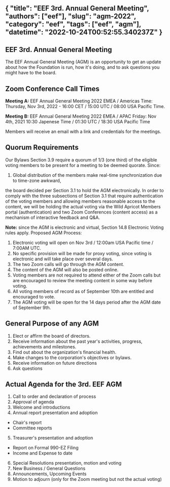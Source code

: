 {
  "title": "EEF 3rd. Annual General Meeting",
  "authors": ["eef"],
  "slug": "agm-2022",
  "category": "eef",
  "tags": ["eef", "agm"],
  "datetime": "2022-10-24T00:52:55.340237Z"
}
---
 EEF 3rd. Annual General Meeting
---

The EEF Annual General Meeting (AGM) is an opportunity to get an update about how the Foundation is run,
how it's doing, and to ask questions you might have to the board.

## Zoom Conference Call Times

**Meeting A:** EEF Annual General Meeting 2022 EMEA / Americas
Time: Thursday, Nov 3rd, 2022 - 16:00 CET / 15:00 UTC / 08:00 USA Pacific Time.

**Meeting B:** EEF Annual General Meeting 2022 EMEA / APAC
Friday: Nov 4th, 2021 10:30 Japenese Time / 01:30 UTC / 18:30 USA Pacific Time

Members will receive an email with a link and credentials for the meetings.

## Quorum Requirements
Our Bylaws Section 3.9 require a quorum of 1/3 (one third) of the eligible voting members to be present for a meeting to be deemed quorate.
Since:
1. Global distribution of the members make real-time synchronization due to time-zone awkward,

the board decided per Section 3.1 to hold the AGM electronically. In order to comply with the three subsections of Section 3.1 that require authentication of the voting members and allowing members reasonable access to the content, we will be holding the actual voting via the Wild Apricot Members portal (authentication) and two Zoom Conferences (content access) as a mechanism of interactive feedback and Q&A.

**Note:** since the AGM is electronic and virtual, Section 14.8 Electronic Voting rules apply.
Proposed AGM Process:
1. Electronic voting will open on Nov 3rd / 12:00am USA Pacific time / 7:00AM UTC.
2. No specific provision will be made for proxy voting, since voting is electronic and will take place over several days.
3. The two Zoom calls will go through the AGM content.
4. The content of the AGM will also be posted online.
5. Voting members are not required to attend either of the Zoom calls but are encouraged to review the meeting content in some way before voting.
6. All voting members of record as of September 10th are entitled and encouraged to vote.
7. The AGM voting will be open for the 14 days period after the AGM date of September 9th.

## General Purpose of any AGM
1. Elect or affirm the board of directors.
2. Receive information about the past year's activities, progress, achievements and milestones.
3. Find out about the organization's financial health.
4. Make changes to the corporation's objectives or bylaws.
5. Receive information on future directions
6. Ask questions

## Actual Agenda for the 3rd. EEF AGM
1. Call to order and declaration of process
2. Approval of agenda
3. Welcome and introductions
4. Annual report  presentation and adoption
* Chair's report
* Committee reports
5. Treasurer's  presentation and adoption
* Report on Formal 990-EZ Filing
* Income and Expense to date
6. Special Resolutions  presentation, motion and voting
7. New Business / General Questions
8. Announcements, Upcoming Events
9. Motion to adjourn (only for the Zoom meeting but not the actual voting)

